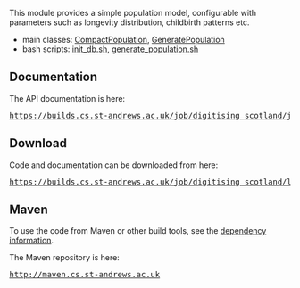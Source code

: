 This module provides a simple population model, configurable with parameters such as longevity distribution, childbirth patterns etc.

* main classes: [CompactPopulation](https://builds.cs.st-andrews.ac.uk/job/digitising_scotland/javadoc/uk/ac/standrews/cs/digitising_scotland/population_model/model/CompactPopulation.html),
        [GeneratePopulation](https://builds.cs.st-andrews.ac.uk/job/digitising_scotland/javadoc/uk/ac/standrews/cs/digitising_scotland/population_model/tools/GeneratePopulation.html)
* bash scripts: [init\_db.sh](http://quicksilver.hg.cs.st-andrews.ac.uk/digitising_scotland/file/tip/population_model/src/main/resources/scripts/init_db.sh),
        [generate\_population.sh](http://quicksilver.hg.cs.st-andrews.ac.uk/digitising_scotland/file/tip/population_model/src/main/resources/scripts/generate_population.sh)

## Documentation

The API documentation is here:

<div class="source">
    <pre><a href="https://builds.cs.st-andrews.ac.uk/job/digitising_scotland/javadoc/index.html?uk/ac/standrews/cs/digitising_scotland/population_model/package-summary.html">https://builds.cs.st-andrews.ac.uk/job/digitising_scotland/javadoc/</a></pre>
</div>

## Download

Code and documentation can be downloaded from here:

<div class="source">
    <pre><a href="https://builds.cs.st-andrews.ac.uk/job/digitising_scotland/lastSuccessfulBuild/artifact/population_model/target/">https://builds.cs.st-andrews.ac.uk/job/digitising_scotland/lastSuccessfulBuild/artifact/population_model/target/</a></pre>
</div>

## Maven

To use the code from Maven or other build tools, see the [dependency information](dependency-info.html).

The Maven repository is here:

<div class="source">
    <pre><a href="http://maven.cs.st-andrews.ac.uk">http://maven.cs.st-andrews.ac.uk</a></pre>
</div>
